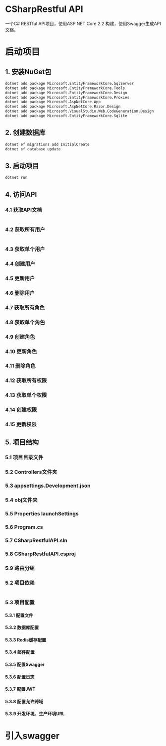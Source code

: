 # CSharpRestful API

一个C# RESTful API项目，使用ASP.NET Core 2.2 构建，使用Swagger生成API文档。


# 启动项目
## 1. 安装NuGet包
```bash
dotnet add package Microsoft.EntityFrameworkCore.SqlServer
dotnet add package Microsoft.EntityFrameworkCore.Tools
dotnet add package Microsoft.EntityFrameworkCore.Design
dotnet add package Microsoft.EntityFrameworkCore.Proxies
dotnet add package Microsoft.AspNetCore.App
dotnet add package Microsoft.AspNetCore.Razor.Design
dotnet add package Microsoft.VisualStudio.Web.CodeGeneration.Design
dotnet add package Microsoft.EntityFrameworkCore.Sqlite
```

## 2. 创建数据库
```bash
dotnet ef migrations add InitialCreate
dotnet ef database update
```

## 3. 启动项目
```bash
dotnet run
```

## 4. 访问API
### 4.1 获取API文档
```bash
```

### 4.2 获取所有用户
```bash
```
### 4.3 获取单个用户

### 4.4 创建用户

### 4.5 更新用户

### 4.6 删除用户

### 4.7 获取所有角色

### 4.8 获取单个角色

### 4.9 创建角色

### 4.10 更新角色

### 4.11 删除角色

### 4.12 获取所有权限

### 4.13 获取单个权限

### 4.14 创建权限

### 4.15 更新权限


## 5. 项目结构

### 5.1 项目目录文件

### 5.2 Controllers文件夹

### 5.3 appsettings.Development.json

### 5.4 obj文件夹

### 5.5 Properties launchSettings

### 5.6 Program.cs

### 5.7 CSharpRestfulAPI.sln

### 5.8 CSharpRestfulAPI.csproj

### 5.9 路由分组




### 5.2 项目依赖


```bash
```


### 5.3 项目配置

#### 5.3.1 配置文件

#### 5.3.2 数据库配置

#### 5.3.3 Redis缓存配置

#### 5.3.4 邮件配置

#### 5.3.5 配置Swagger

#### 5.3.6 配置日志

#### 5.3.7 配置JWT

#### 5.3.8 配置允许跨域

#### 5.3.9 开发环境、生产环境URL





# 引入swagger
